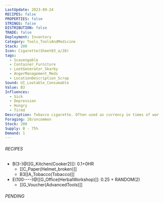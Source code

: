 ```yaml
---
LastUpdate: 2023-09-24
RECIPES: false
PROPERTIES: false
STRINGS: false
DISTRIBUTION: false
TRADE: false
Deployment: Inventory
Category: Tools_ToolsAndMedicine
Stack: 200
Icon: Cigarette(Sheet03_a/28)
tags:
  - Scavengable
  - Container_Furniture
  - LootGenerator_Skarby
  - AngerManagement_Meds
  - LocationDescription_Scrap
Sound: UI_Lootable_Consumable
Value: B3
Influences:
  - Sick
  - Depression
  - Hungry
  - Tired
Description: Tobacco cigarette. Often used as currency in times of war.
Foraging: 20/uncommon
Stock: 200
Supply: B - 75%
Demand: 1
---
```


###### RECIPES
- B(3-)@[[G_Kitchen(Cooker2)]]: 0.1+0HR
	- [[C_Paper(Helmet_broken)]]
	- B3[[A_Tobacco(Tobacco)]]
- E(100----)@[[G_Office(HerbalWorkshop)]]: 0.25 + RANDOM(2)
	- [[G_Voucher(AdvancedTools)]]

###### PENDING